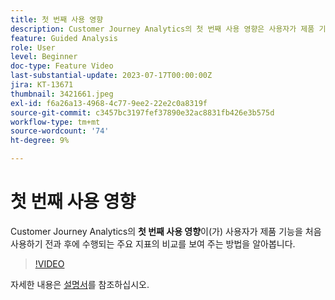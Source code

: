 ```yaml
---
title: 첫 번째 사용 영향
description: Customer Journey Analytics의 첫 번째 사용 영향은 사용자가 제품 기능을 처음 사용하기 전과 후에 수행되는 주요 지표의 비교를 보여 주는 방법에 대해 알아봅니다.
feature: Guided Analysis
role: User
level: Beginner
doc-type: Feature Video
last-substantial-update: 2023-07-17T00:00:00Z
jira: KT-13671
thumbnail: 3421661.jpeg
exl-id: f6a26a13-4968-4c77-9ee2-22e2c0a8319f
source-git-commit: c3457bc3197fef37890e32ac8831fb426e3b575d
workflow-type: tm+mt
source-wordcount: '74'
ht-degree: 9%

---
```


# 첫 번째 사용 영향

Customer Journey Analytics의 **첫 번째 사용 영향**&#x200B;이(가) 사용자가 제품 기능을 처음 사용하기 전과 후에 수행되는 주요 지표의 비교를 보여 주는 방법을 알아봅니다.

>[!VIDEO](https://video.tv.adobe.com/v/3421661/?learn=on)

자세한 내용은 [설명서](https://experienceleague.adobe.com/docs/analytics-platform/using/guided-analysis/impact/first-use.html)를 참조하십시오.
